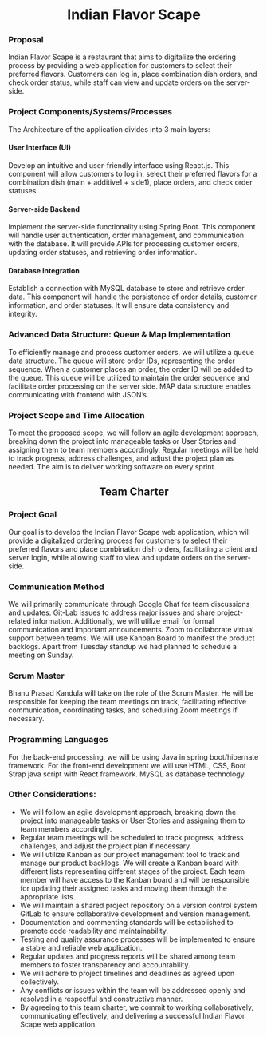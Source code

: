 # <div align="center">Indian Flavor Scape</div>

### Proposal
Indian Flavor Scape is a restaurant that aims to digitalize the ordering process by providing a web application for customers to select their preferred flavors. Customers can log in, place combination dish orders, and check order status, while staff can view and update orders on the server-side.

### Project Components/Systems/Processes
The Architecture of the application divides into 3 main layers:
#### User Interface (UI)
Develop an intuitive and user-friendly interface using React.js. This component will allow customers to log in, select their preferred flavors for a combination dish (main + additive1 + side1), place orders, and check order statuses.

#### Server-side Backend
Implement the server-side functionality using Spring Boot. This component will handle user authentication, order management, and communication with the database. It will provide APIs for processing customer orders, updating order statuses, and retrieving order information.

#### Database Integration
Establish a connection with MySQL database to store and retrieve order data. This component will handle the persistence of order details, customer information, and order statuses. It will ensure data consistency and integrity.

### Advanced Data Structure: Queue & Map Implementation
To efficiently manage and process customer orders, we will utilize a queue data structure. The queue will store order IDs, representing the order sequence. When a customer places an order, the order ID will be added to the queue. This queue will be utilized to maintain the order sequence and facilitate order processing on the server side. MAP data structure enables communicating with frontend with JSON’s.

### Project Scope and Time Allocation
To meet the proposed scope, we will follow an agile development approach, breaking down the project into manageable tasks or User Stories and assigning them to team members accordingly. Regular meetings will be held to track progress, address challenges, and adjust the project plan as needed. The aim is to deliver working software on every sprint.

## <div align="center">Team Charter</div>

### Project Goal
Our goal is to develop the Indian Flavor Scape web application, which will provide a digitalized ordering process for customers to select their preferred flavors and place combination dish orders, facilitating a client and server login, while allowing staff to view and update orders on the server-side.

### Communication Method
We will primarily communicate through Google Chat for team discussions and updates. Git-Lab issues to address major issues and share project-related information. Additionally, we will utilize email for formal communication and important announcements. Zoom to collaborate virtual support between teams. We will use Kanban Board to manifest the product backlogs. Apart from Tuesday standup we had planned to schedule a meeting on Sunday.

### Scrum Master
Bhanu Prasad Kandula will take on the role of the Scrum Master. He will be responsible for keeping the team meetings on track, facilitating effective communication, coordinating tasks, and scheduling Zoom meetings if necessary.

### Programming Languages
For the back-end processing, we will be using Java in spring boot/hibernate framework. For the front-end development we will use HTML, CSS, Boot Strap java script with React framework. MySQL as database technology.

### Other Considerations:
- We will follow an agile development approach, breaking down the project into manageable tasks or User Stories and assigning them to team members accordingly.
- Regular team meetings will be scheduled to track progress, address challenges, and adjust the project plan if necessary.
- We will utilize Kanban as our project management tool to track and manage our product backlogs. We will create a Kanban board with different lists representing different stages of the project. Each team member will have access to the Kanban board and will be responsible for updating their assigned tasks and moving them through the appropriate lists.
- We will maintain a shared project repository on a version control system GitLab to ensure collaborative development and version management.
- Documentation and commenting standards will be established to promote code readability and maintainability.
- Testing and quality assurance processes will be implemented to ensure a stable and reliable web application.
- Regular updates and progress reports will be shared among team members to foster transparency and accountability.
- We will adhere to project timelines and deadlines as agreed upon collectively.
- Any conflicts or issues within the team will be addressed openly and resolved in a respectful and constructive manner.
- By agreeing to this team charter, we commit to working collaboratively, communicating effectively, and delivering a successful Indian Flavor Scape web application.
